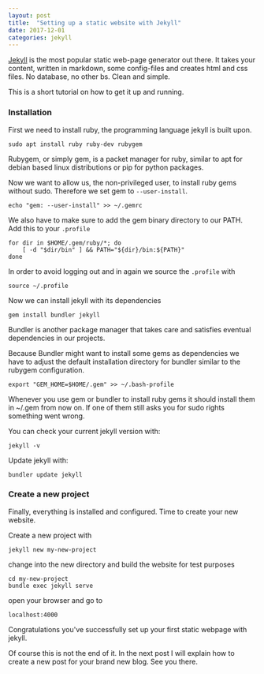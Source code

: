 ```yaml
---
layout: post
title:  "Setting up a static website with Jekyll"
date: 2017-12-01 
categories: jekyll
---
```


[Jekyll](https://jekyllrb.com/) is the most popular static web-page generator out there.
It takes your content, written in markdown, some config-files and creates html and css files.
No database, no other bs. Clean and simple.

This is a short tutorial on how to get it up and running.

### Installation

First we need to install ruby, the programming language jekyll is built upon.

    sudo apt install ruby ruby-dev rubygem

Rubygem, or simply gem, is a packet manager for ruby, similar to apt for debian based linux distributions or pip for python packages.

Now we want to allow us, the non-privileged user, to install ruby gems without sudo. Therefore we set gem to ``--user-install``.

    echo "gem: --user-install" >> ~/.gemrc

We also have to make sure to add the gem binary directory to our PATH. Add this to your ``.profile``

    for dir in $HOME/.gem/ruby/*; do
        [ -d "$dir/bin" ] && PATH="${dir}/bin:${PATH}"
    done

In order to avoid logging out and in again we source the ``.profile`` with

    source ~/.profile

Now we can install jekyll with its dependencies

    gem install bundler jekyll
    
Bundler is another package manager that takes care and satisfies eventual dependencies in our projects.

Because Bundler might want to install some gems as dependencies we have to adjust the default installation directory for bundler similar to the rubygem configuration.

    export "GEM_HOME=$HOME/.gem" >> ~/.bash-profile


Whenever you use gem or bundler to install ruby gems it should install them in ~/.gem from now on.
If one of them still asks you for sudo rights something went wrong.

You can check your current jekyll version with:

    jekyll -v

Update jekyll with:

    bundler update jekyll

### Create a new project

Finally, everything is installed and configured.
Time to create your new website.

Create a new project with

    jekyll new my-new-project

change into the new directory and build the website for test purposes

    cd my-new-project
    bundle exec jekyll serve

open your browser and go to

    localhost:4000

Congratulations you've successfully set up your first static webpage with jekyll.

Of course this is not the end of it.
In the next post I will explain how to create a new post for your brand new blog. See you there.
